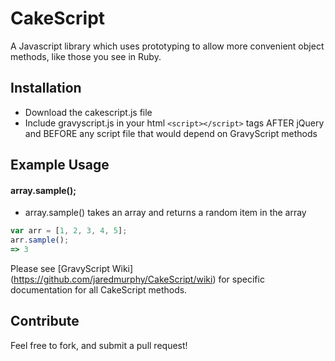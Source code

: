 # CakeScript
A Javascript library which uses prototyping to allow more convenient object methods, like those you see in Ruby. 

## Installation
* Download the cakescript.js file
* Include gravyscript.js in your html `<script></script>` tags AFTER jQuery and BEFORE any script file that would depend on GravyScript methods

## Example Usage
#### array.sample();
* array.sample() takes an array and returns a random item in the array
```javascript 
var arr = [1, 2, 3, 4, 5];
arr.sample();
=> 3
```
Please see [GravyScript Wiki] (https://github.com/jaredmurphy/CakeScript/wiki) for specific documentation for all CakeScript methods. 

## Contribute
Feel free to fork, and submit a pull request!
